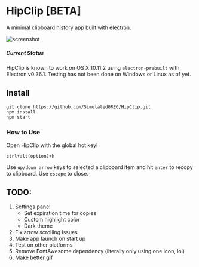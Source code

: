 # HipClip [BETA]
A minimal clipboard history app built with electron.

![screenshot](http://g.recordit.co/feqH0FIh8g.gif)

##### Current Status
HipClip is known to work on OS X 10.11.2 using ```electron-prebuilt``` with Electron v0.36.1. Testing has not been done on Windows or Linux as of yet.

## Install
```
git clone https://github.com/SimulatedGREG/HipClip.git
npm install
npm start
```

### How to Use
Open HipClip with the global hot key!
```
ctrl+alt(option)+h
```
Use ```up/down arrow``` keys to selected a clipboard item and hit ```enter``` to recopy to clipboard. Use ```escape``` to close.

## TODO:
 1. Settings panel
    * Set expiration time for copies
    * Custom highlight color
    * Dark theme
 2. Fix arrow scrolling issues
 3. Make app launch on start up
 4. Test on other platforms
 5. Remove FontAwesome dependency (literally only using one icon, lol)
 6. Make better gif
